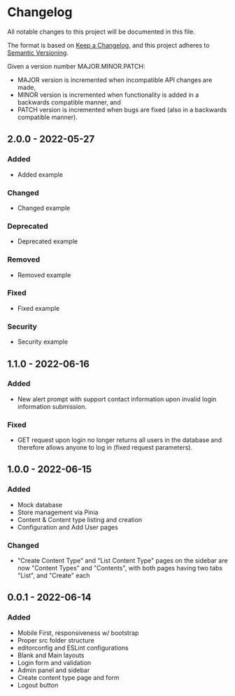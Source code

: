# Changelog
All notable changes to this project will be documented in this file.

The format is based on [Keep a Changelog](https://keepachangelog.com/en/1.0.0/),
and this project adheres to [Semantic Versioning](https://semver.org/spec/v2.0.0.html).

Given a version number MAJOR.MINOR.PATCH:

- MAJOR version is incremented when incompatible API changes are made,
- MINOR version is incremented when functionality is added in a backwards compatible manner, and
- PATCH version is incremented when bugs are fixed (also in a backwards compatible manner).



## 2.0.0 - 2022-05-27
### Added
- Added example

### Changed
- Changed example

### Deprecated
- Deprecated example

### Removed
- Removed example

### Fixed
- Fixed example

### Security
- Security example



## 1.1.0 - 2022-06-16
### Added
- New alert prompt with support contact information upon invalid login information submission.

### Fixed
- GET request upon login no longer returns all users in the database and therefore allows anyone to log in (fixed request parameters).



## 1.0.0 - 2022-06-15
### Added
- Mock database
- Store management via Pinia
- Content & Content type listing and creation
- Configuration and Add User pages

### Changed
- "Create Content Type" and "List Content Type" pages on the sidebar are now "Content Types" and "Contents", with both pages having two tabs "List", and "Create" each



## 0.0.1 - 2022-06-14
### Added
- Mobile First, responsiveness w/ bootstrap
- Proper src folder structure
- editorconfig and ESLint configurations
- Blank and Main layouts
- Login form and validation
- Admin panel and sidebar
- Create content type page and form
- Logout button
